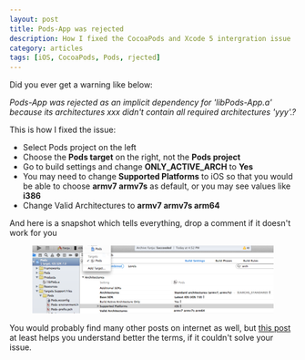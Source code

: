```yaml
---
layout: post
title: Pods-App was rejected  
description: How I fixed the CocoaPods and Xcode 5 intergration issue
category: articles
tags: [iOS, CocoaPods, Pods, rjected]
---
```


Did you ever get a warning like below:

*Pods-App was rejected as an implicit dependency for 'libPods-App.a' because its architectures xxx didn't contain all required architectures 'yyy'.?*

This is how I fixed the issue:

- Select Pods project on the left
- Choose the **Pods target** on the right, not the **Pods project**
- Go to build settings and change **ONLY_ACTIVE_ARCH** to **Yes**
- You may need to change **Supported Platforms** to iOS so that you would be able to choose **armv7 armv7s** as default, or you may see values like **i386**
- Change Valid Architectures to **armv7 armv7s arm64**

And here is a snapshot which tells everything, drop a comment if it doesn't work for you

<figure>
    <img src="/images/Pods.png">
</figure>


You would probably find many other posts on internet as well, but [this post](http://www.mobinett.com/2013/09/20/ios-7-xcode-5-project-build-settings-for-architectures-and-arm64-support/) at least helps you understand better the terms, if it couldn't solve your issue. 
